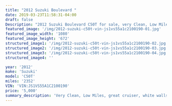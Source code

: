 ```yaml
---
title: "2012 Suzuki Boulevard "
date: 2019-03-23T11:58:31-04:00
draft: false
Description: "2012 Suzuki Boulevard C50T for sale, very Clean, Low Miles, great cruiser, white walls for that classic look and Road ready. "
featured_image: '/img/2012-suzuki-c50t-vin-js1vs55a1c2100190-01.jpg'
featured_image_width: '1080'
featured_image_height: '672'
structured_image1: '/img/2012-suzuki-c50t-vin-js1vs55a1c2100190-02.jpg'
structured_image2: '/img/2012-suzuki-c50t-vin-js1vs55a1c2100190-03.jpg'
structured_image3: '/img/2012-suzuki-c50t-vin-js1vs55a1c2100190-04.jpg'
structured_image4: ''

year: '2012'
make: 'Suzuki'
model: 'C50T'
miles: '2352'
VIN: 'VIN:JS1VS55A1C2100190'
price: '5,000'
summary_description: 'Very Clean, Low Miles, great cruiser, white walls for that classic look and Road ready. '
---
```


